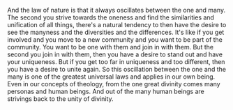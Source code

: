  And the law of nature is that it always oscillates between the one and many. The second you strive towards the oneness and find the similarities and unification of all things, there's a natural tendency to then have the desire to see the manyness and the diversities and the differences. It's like if you get involved and you move to a new community and you want to be part of the community. You want to be one with them and join in with them. But the second you join in with them, then you have a desire to stand out and have your uniqueness. But if you get too far in uniqueness and too different, then you have a desire to unite again. So this oscillation between the one and the many is one of the greatest universal laws and applies in our own being. Even in our concepts of theology, from the one great divinity comes many personas and human beings. And out of the many human beings are strivings back to the unity of divinity.